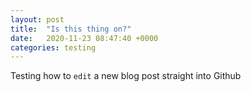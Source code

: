 ```yaml
---
layout: post
title:  "Is this thing on?"
date:   2020-11-23 08:47:40 +0000
categories: testing
---
```

Testing how to `edit` a new blog post straight into Github
